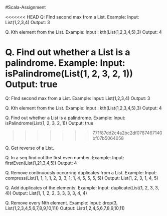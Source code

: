 #Scala-Assignment

<<<<<<< HEAD
Q: FInd second max from a List.
Example:
   Input: List(1,2,3,4)
   Output: 3

Q. Kth element from the List.
Example:
  Input : kth(List(1,2,3,4,5),3)
  Output: 4

Q. Find out whether a List is a palindrome.
Example:
  Input: isPalindrome(List(1, 2, 3, 2, 1))
  Output: true
=======
Q: FInd second max from a List. Example: Input: List(1,2,3,4) Output: 3

Q. Kth element from the List. Example: Input : kth(List(1,2,3,4,5),3) Output: 4

Q. Find out whether a List is a palindrome. Example: Input: isPalindrome(List(1, 2, 3, 2, 1)) Output: true
>>>>>>> 771f87dd2c4a2bc2df0787467140bf07b5064058

Q. Get reverse of a List.

Q. In a seq find out the first even number. Example: Input: firstEven(List(1,21,3,4,5)) Output: 4

Q. Remove continuously occurring duplicates from a List. Example: Input: compress(List(1, 1, 1, 1, 2, 3, 3, 1, 1, 4, 5, 5, 5, 5)) Output: List(1, 2, 3, 1, 4, 5)

Q. Add duplicates of the elements. Example: Input: duplicate(List(1, 2, 3, 3, 4)) Output: List(1, 1, 2, 2, 3, 3, 3, 3, 4, 4)

Q. Remove every Nth element. Example: Input: drop(3, List(1,2,3,4,5,6,7,8,9,10,11)) Output: List(1,2,4,5,6,7,8,9,10,11)

